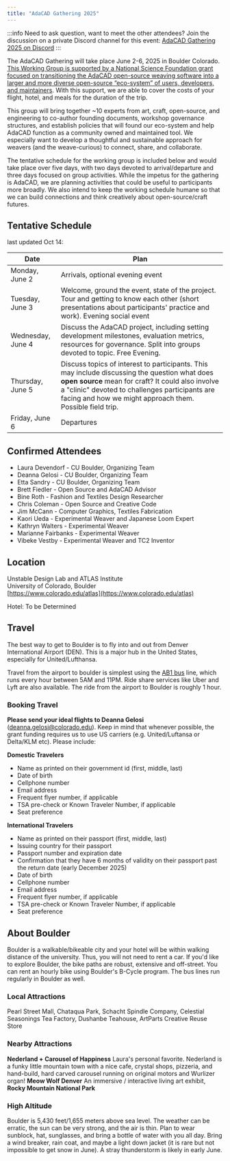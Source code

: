 ```yaml
---
title: "AdaCAD Gathering 2025"
---
```


:::info
Need to ask question, want to meet the other attendees? Join the discussion on a private Discord channel for this event: [AdaCAD Gathering 2025 on Discord](https://discord.gg/bsMbEPEykd)
:::

The AdaCAD Gathering will take place June 2-6, 2025 in Boulder Colorado. [This Working Group is supported by a National Science Foundation grant focused on transitioning the AdaCAD open-source weaving software into a larger and more diverse open-source “eco-system” of users, developers, and maintainers](https://www.nsf.gov/awardsearch/showAward?AWD_ID=2346150&HistoricalAwards=false). With this support, we are able to cover the costs of your flight, hotel, and meals for the duration of the trip.

This group will bring together ~10 experts from art, craft, open-source, and engineering to co-author founding documents, workshop governance structures, and establish policies that will found our eco-system and help AdaCAD function as a community owned and maintained tool. We especially want to develop a thoughtful and sustainable approach for weavers (and the weave-curious) to connect, share, and collaborate.

The tentative schedule for the working group is included below and would take place over five days, with two days devoted to arrival/departure and three days focused on group activities. While the impetus for the gathering is AdaCAD, we are planning activities that could be useful to participants more broadly. We also intend to keep the working schedule humane so that we can build connections and think creatively about open-source/craft futures.

## Tentative Schedule

last updated Oct 14:


| Date | Plan |
| ------ | ---- | 
| Monday, June 2 | Arrivals, optional evening event| 
| Tuesday, June 3 | Welcome, ground the event, state of the project. Tour and getting to know each other (short presentations about participants' practice and work). Evening social event |
| Wednesday, June 4 | Discuss the AdaCAD project, including setting development milestones, evaluation metrics, resources for governance. Split into groups devoted to topic. Free Evening.|
| Thursday, June 5 | Discuss topics of interest to participants. This may include discussing the question what does **open source** mean for craft? It could also involve a "clinic" devoted to challenges participants are facing and how we might approach them. Possible field trip.|
| Friday, June 6 | Departures | 


## Confirmed Attendees 

- Laura Devendorf - CU Boulder, Organizing Team
- Deanna Gelosi - CU Boulder, Organizing Team
- Etta Sandry - CU Boulder, Organizing Team
- Brett Fiedler - Open Source and AdaCAD Advisor 
- Bine Roth - Fashion and Textiles Design Researcher
- Chris Coleman - Open Source and Creative Code
- Jim McCann - Computer Graphics, Textiles Fabrication 
- Kaori Ueda - Experimental Weaver and Japanese Loom Expert
- Kathryn Walters - Experimental Weaver
- Marianne Fairbanks - Experimental Weaver
- Vibeke Vestby - Experimental Weaver and TC2 Inventor


## Location

Unstable Design Lab and ATLAS Institute \
University of Colorado, Boulder \
[https://www.colorado.edu/atlas](https://www.colorado.edu/atlas)

Hotel: To be Determined

## Travel
The best way to get to Boulder is to fly into and out from Denver International Airport (DEN). This is a major hub in the United States, especially for United/Lufthansa.

Travel from the airport to boulder is simplest using the [AB1 bus](https://app.rtd-denver.com/route/AB1/schedule?serviceType=3&direction=Eastbound&branch=) line, which runs every hour between 5AM and 11PM. Ride share services like Uber and Lyft are also available. The ride from the airport to Boulder is roughly 1 hour.

### Booking Travel

**Please send your ideal flights to Deanna Gelosi** (deanna.gelosi@colorado.edu). Keep in mind that whenever possible, the grant funding requires us to use US carriers (e.g. United/Luftansa or Delta/KLM etc). Please include: 

**Domestic Travelers**

- Name as printed on their government id (first, middle, last)
- Date of birth
- Cellphone number
- Email address
- Frequent flyer number, if applicable
- TSA pre-check or Known Traveler Number, if applicable
- Seat preference

**International Travelers**

- Name as printed on their passport (first, middle, last)
- Issuing country for their passport
- Passport number and expiration date
- Confirmation that they have 6 months of validity on their passport past the return date (early December 2025)
- Date of birth
- Cellphone number
- Email address
- Frequent flyer number, if applicable
- TSA pre-check or Known Traveler Number, if applicable
- Seat preference

## About Boulder

Boulder is a walkable/bikeable city and your hotel will be within walking distance of the university. Thus, you will not need to rent a car. If you'd like to explore Boulder, the bike paths are robust, extensive and off-street. You can rent an hourly bike using Boulder's B-Cycle program. The bus lines run regularly in Boulder as well.

### Local Attractions

Pearl Street Mall, Chataqua Park, Schacht Spindle Company, Celestial Seasonings Tea Factory, Dushanbe Teahouse, ArtParts Creative Reuse Store

### Nearby Attractions

**Nederland + Carousel of Happiness** Laura's personal favorite. Nederland is a funky little mountain town with a nice cafe, crystal shops, pizzeria, and hand-build, hard carved carousel running on original motors and Wurlizer organ! **Meow Wolf Denver** An immersive / interactive living art exhibit, **Rocky Mountain National Park**

### High Altitude

Boulder is 5,430 feet/1,655 meters above sea level. The weather can be erratic, the sun can be very strong, and the air is thin. Plan to wear sunblock, hat, sunglasses, and bring a bottle of water with you all day. Bring a wind breaker, rain coat, and maybe a light down jacket (it is rare but not impossible to get snow in June). A stray thunderstorm is likely in early June.